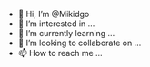 - 👋 Hi, I’m @Mikidgo
- 👀 I’m interested in ...
- 🌱 I’m currently learning ...
- 💞️ I’m looking to collaborate on ...
- 📫 How to reach me ...

<!---
Mikidgo/Mikidgo is a ✨ special ✨ repository because its `README.md` (this file) appears on your GitHub profile.
You can click the Preview link to take a look at your changes.
--->
